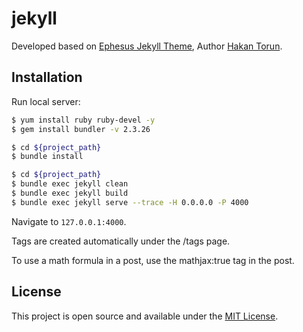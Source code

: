 # jekyll

Developed based on [Ephesus Jekyll Theme](https://github.com/onepase/Ephesus), Author [Hakan Torun](https://hakan.io).

## Installation

Run local server:

```bash
$ yum install ruby ruby-devel -y
$ gem install bundler -v 2.3.26

$ cd ${project_path}
$ bundle install

$ cd ${project_path}
$ bundle exec jekyll clean
$ bundle exec jekyll build
$ bundle exec jekyll serve --trace -H 0.0.0.0 -P 4000
```

Navigate to `127.0.0.1:4000`.

Tags are created automatically under the /tags page.

To use a math formula in a post, use the mathjax:true tag in the post.

## License

This project is open source and available under the [MIT License](LICENSE.md).
